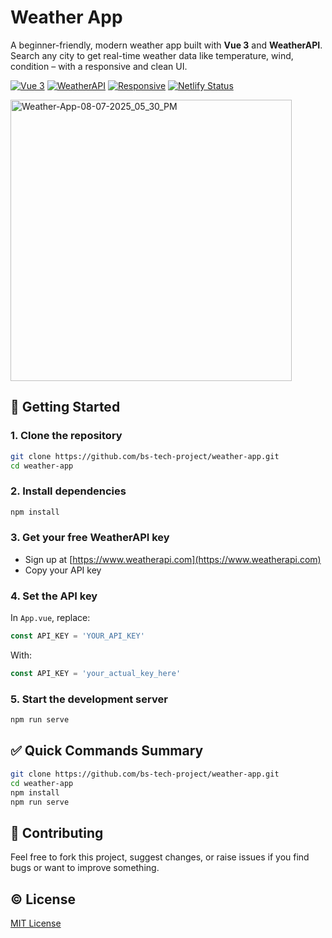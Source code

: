 # Weather App

A beginner-friendly, modern weather app built with **Vue 3** and **WeatherAPI**. Search any city to get real-time weather data like temperature, wind, condition – with a responsive and clean UI.

[![Vue 3](https://img.shields.io/badge/Vue-3.x-brightgreen.svg)](https://vuejs.org/)
[![WeatherAPI](https://img.shields.io/badge/API-WeatherAPI-blue.svg)](https://www.weatherapi.com/)
[![Responsive](https://img.shields.io/badge/Responsive-Yes-ff69b4)](#)
[![Netlify Status](https://api.netlify.com/api/v1/badges/d1a91020-f106-4832-96e6-6cdc90c75b90/deploy-status)](https://app.netlify.com/projects/basic-vue-todo-list/deploys)

<img width="450" height="450" alt="Weather-App-08-07-2025_05_30_PM" src="https://github.com/user-attachments/assets/2ec10c9f-d801-43c8-8c7a-eae0705840d0" />

## 🚀 Getting Started

### 1. Clone the repository

```bash
git clone https://github.com/bs-tech-project/weather-app.git
cd weather-app
```

### 2. Install dependencies

```bash
npm install
```

### 3. Get your free WeatherAPI key

* Sign up at [https://www.weatherapi.com](https://www.weatherapi.com)
* Copy your API key

### 4. Set the API key

In `App.vue`, replace:

```js
const API_KEY = 'YOUR_API_KEY'
```

With:

```js
const API_KEY = 'your_actual_key_here'
```

### 5. Start the development server

```bash
npm run serve
```

## ✅ Quick Commands Summary

```bash
git clone https://github.com/bs-tech-project/weather-app.git
cd weather-app
npm install
npm run serve
```
## 🙌 Contributing

Feel free to fork this project, suggest changes, or raise issues if you find bugs or want to improve something.

## © License

[MIT License](LICENSE)
